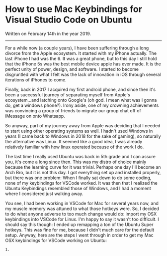 # How to use Mac Keybindings for Visual Studio Code on Ubuntu

Written on February 14th in the year 2019.

---

For a while now (a couple years), I have been suffering through a long divorce from the Apple ecosystem. It started with my iPhone actually. The last iPhone I had was the 6. It was a great phone, but to this day I still hold that the iPhone 5s was the best mobile device apple has ever made. It is the perfect unity of power, design, and software. I started to become disgruntled with what I felt was the lack of innovation in iOS through several iterations of iPhones to come. 

Finally, back in 2017 I acquired my first android phone, and since then it's been a successful journey of separating myself from Apple's ecosystem...and latching onto Google's (oh god. i mean what was i gonna do, get a windows phone?). Irony aside, one of my crowning achievements was convincing a group of friends to migrate our group chat off of iMessage on onto Whatsapp.  

So anyway, part of my journey away from Apple was deciding that I needed to start using other operating systems as well. I hadn't used Windows in years (I came back to Windows in 2018 for the sake of gaming), so naturally the alternative was Linux. It seemed like a good idea, I was already relatively familiar with how linux operated because of the work I do. 

The last time I really used Ubuntu was back in 5th grade and I can assure you, it's come a long since then. This was my distro of choice mainly because the learning curve for it was trivial. Perhaps one day I'll become an Arch Bro, but it is not this day. I got everything set up and installed properly, but there was one problem: When I finally sat down to do some coding, none of my keybindings for VSCode worked. It was then that I realized the Ubuntu Keybindings resembled those of Windows, and I had a moment where I considered just walking away.

You see, I had been working in VSCode for Mac for several years now, and my muscle memory was attuned to what those hotkeys were. So, I decided to do what anyone adverse to too much change would do: import my OSX keybindings into VSCode for Linux. I'm happy to say it wasn't too difficult. I should say this though: I ended up remapping a ton of the Ubuntu Super hotkeys. This was fine for me, because I didn't much care for the default setup. Anyway, here are the steps I went through in order to get my Mac OSX keybindings for VSCode working on Ubuntu:

    1. 